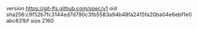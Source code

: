 version https://git-lfs.github.com/spec/v1
oid sha256:c9f52b7fc3144ed7d790c3fb5583a94b48fa2415fa20ba04e6ebf1e0abc831bf
size 2160
